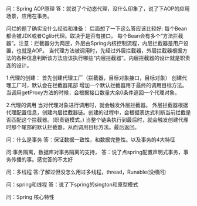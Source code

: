 问：Spring AOP原理
答：就说了个动态代理，没什么印象了，说了下AOP的应用场景，应用在事务。

问烂的题了确实没什么经验和准备：
后面想了一下这么答应该比较好:
每个Bean都会被JDK或者Cglib代理。取决于是否有接口。
每个Bean会有多个“方法拦截器”。注意：拦截器分为两层，外层由Spring内核控制流程，内层拦截器是用户设置，也就是AOP。
当代理方法被调用时，先经过外层拦截器，外层拦截器根据方法的各种信息判断该方法应该执行哪些“内层拦截器”。内层拦截器的设计就是职责连的设计。

1.代理的创建：
首先创建代理工厂（拦截器，目标对象接口，目标对象）
创建代理工厂时，默认会在拦截器尾部 增加一个默认拦截器用于最终的调用目标方法。
当调用getProxy方法的时候，会根据接口数量大余0条件返回一个代理对象。

2.代理的调用
当对代理对象进行调用时，就会触发外层拦截器。
外层拦截器根据代理配置信息，创建内层拦截器链。创建的过程中，会根据表达式判断当前拦截是否匹配这个拦截器。(职责链模式。)
当整个链条执行到最后时，就会触发创建代理时那个尾部的默认拦截器，从而调用目标方法。最后返回。

问：什么是事务
答：保证数据一致性，和数据完整性。以及事务的4大特征

问:事务隔离，数据库对事务隔离的支持，
答：说了点spring配置声明式事务，事务传播的事。感觉答的不太好

问：多线程
答:了解过但没怎么用过多线程，thread，Runable(没细问)

问：spring和线程
答：说了下spring的sington和原型模式

问：Spring 核心特性